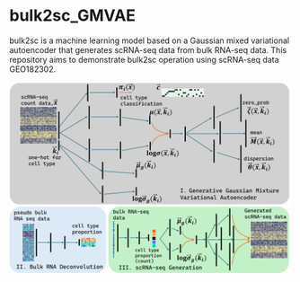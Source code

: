 # bulk2sc_GMVAE
bulk2sc is a machine learning model based on a Gaussian mixed variational autoencoder that generates scRNA-seq data from bulk RNA-seq data. 
This repository aims to demonstrate bulk2sc operation using scRNA-seq data GEO182302.

![GMVAE Deconvolution Genetion](fig/Figure1_scRNAGMVAE.png "Fig1. Model Schematics")
